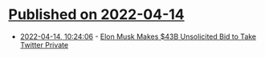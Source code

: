 # [Published on 2022-04-14](index.md)

* [2022-04-14, 10:24:06](https://news.ycombinator.com/item?id=31025061) - [Elon Musk Makes $43B Unsolicited Bid to Take Twitter Private](https://www.bloomberg.com/news/articles/2022-04-14/elon-musk-launches-43-billion-hostile-takeover-of-twitter)

